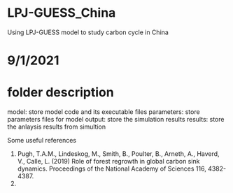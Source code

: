 # LPJ-GUESS_China
Using LPJ-GUESS model to study carbon cycle in China

# 9/1/2021
# folder description
model: store model code and its executable files
parameters: store parameters files for model
output: store the simulation results
results: store the anlaysis results from simultion

Some useful references
1. Pugh, T.A.M., Lindeskog, M., Smith, B., Poulter, B., Arneth, A., Haverd, V., Calle, L. (2019) Role of forest regrowth in global carbon sink dynamics. Proceedings of the National Academy of Sciences 116, 4382-4387.
2. 
